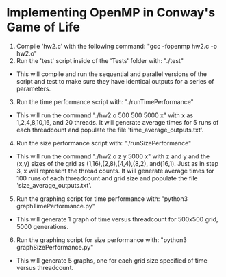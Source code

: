 # Implementing OpenMP in Conway's Game of Life

1. Compile 'hw2.c' with the following command: "gcc -fopenmp hw2.c -o hw2.o"
2. Run the 'test' script inside of the 'Tests' folder with: "./test"
- This will compile and run the sequential and parallel versions of the script and test to make sure they have identical outputs for a series of parameters.
3. Run the time performance script with: "./runTimePerformance"
- This will run the command "./hw2.o 500 500 5000 x" with x as 1,2,4,8,10,16, and 20 threads. It will generate average times for 5 runs of each threadcount and populate the file 'time_average_outputs.txt'.
4. Run the size performance script with: "./runSizePerformance"
- This will run the command "./hw2.o z y 5000 x" with z and y and the (x,y) sizes of the grid as (1,16),(2,8),(4,4),(8,2), and(16,1). Just as in step 3, x will represent the thread counts. It will generate average times for 100 runs of each threadcount and grid size and populate the file 'size_average_outputs.txt'.
5. Run the graphing script for time performance with: "python3 graphTimePerformance.py"
- This will generate 1 graph of time versus threadcount for 500x500 grid, 5000 generations.
6. Run the graphing script for size performance with: "python3 graphSizePerformance.py"
- This will generate 5 graphs, one for each grid size specified of time versus threadcount.